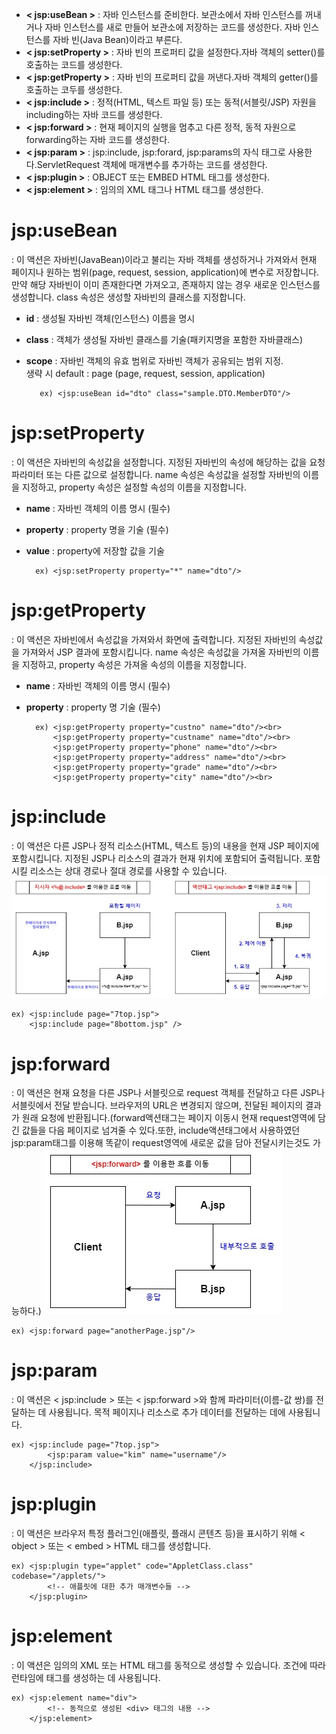 + **< jsp:useBean >** : 자바 인스턴스를 준비한다. 보관소에서 자바 인스턴스를 꺼내거나 자바 인스턴스를 새로 만들어 보관소에 저장하는 코드를 생성한다. 자바 인스턴스를 자바 빈(Java Bean)이라고 부른다.
+ **< jsp:setProperty >** : 자바 빈의 프로퍼티 값을 설정한다.자바 객체의 setter()를 호출하는 코드를 생성한다.
+ **< jsp:getProperty >** : 자바 빈의 프로퍼티 값을 꺼낸다.자바 객체의 getter()를 호출하는 코두를 생성한다.
+ **< jsp:include >** : 정적(HTML, 텍스트 파일 등) 또는 동적(서블릿/JSP) 자원을 including하는 자바 코드를 생성한다.
+ **< jsp:forward >** : 현재 페이지의 실행을 멈추고 다른 정적, 동적 자원으로 forwarding하는 자바 코드를 생성한다. 
+ **< jsp:param >** : 	jsp:include, jsp:forard, jsp:params의 자식 태그로 사용한다.ServletRequest 객체에 매개변수를 추가하는 코드를 생성한다.
+ **< jsp:plugin >** : OBJECT 또는 EMBED HTML 태그를 생성한다.
+ **< jsp:element >** : 임의의 XML 태그나 HTML 태그를 생성한다.

# jsp:useBean 
: 이 액션은 자바빈(JavaBean)이라고 불리는 자바 객체를 생성하거나 가져와서 현재 페이지나 원하는 범위(page, request, session, application)에 변수로 저장합니다. 만약 해당 자바빈이 이미 존재한다면 가져오고, 존재하지 않는 경우 새로운 인스턴스를 생성합니다. class 속성은 생성할 자바빈의 클래스를 지정합니다.
+ **id** : 생성될 자바빈 객체(인스턴스) 이름을 명시
+ **class** : 객체가 생성될 자바빈 클래스를 기술(패키지명을 포함한 자바클래스)
+ **scope** : 자바빈 객체의 유효 범위로 자바빈 객체가 공유되는 범위 지정.<br>생략 시 default : page (page, request, session, application)

         ex) <jsp:useBean id="dto" class="sample.DTO.MemberDTO"/>

# jsp:setProperty
: 이 액션은 자바빈의 속성값을 설정합니다. 지정된 자바빈의 속성에 해당하는 값을 요청 파라미터 또는 다른 값으로 설정합니다. name 속성은 속성값을 설정할 자바빈의 이름을 지정하고, property 속성은 설정할 속성의 이름을 지정합니다.
+ **name** : 자바빈 객체의 이름 명시 (필수)
+ **property** : property 명을 기술 (필수)
+ **value** : property에 저장할 값을 기술

        ex) <jsp:setProperty property="*" name="dto"/>

# jsp:getProperty
: 이 액션은 자바빈에서 속성값을 가져와서 화면에 출력합니다. 지정된 자바빈의 속성값을 가져와서 JSP 결과에 포함시킵니다. name 속성은 속성값을 가져올 자바빈의 이름을 지정하고, property 속성은 가져올 속성의 이름을 지정합니다.
+ **name** : 자바빈 객체의 이름 명시 (필수)
+ **property** : property 명 기술 (필수)

        ex) <jsp:getProperty property="custno" name="dto"/><br>
            <jsp:getProperty property="custname" name="dto"/><br>
            <jsp:getProperty property="phone" name="dto"/><br>
            <jsp:getProperty property="address" name="dto"/><br>
            <jsp:getProperty property="grade" name="dto"/><br>
            <jsp:getProperty property="city" name="dto"/><br>

# jsp:include
: 이 액션은 다른 JSP나 정적 리소스(HTML, 텍스트 등)의 내용을 현재 JSP 페이지에 포함시킵니다. 지정된 JSP나 리소스의 결과가 현재 위치에 포함되어 출력됩니다. 포함시킬 리소스는 상대 경로나 절대 경로를 사용할 수 있습니다.
![Alt text](image-2.png)

    ex) <jsp:include page="7top.jsp">
        <jsp:include page="8bottom.jsp" />

# jsp:forward
: 이 액션은 현재 요청을 다른 JSP나 서블릿으로 request 객체를 전달하고 다른 JSP나 서블릿에서 전달 받습니다. 브라우저의 URL은 변경되지 않으며, 전달된 페이지의 결과가 원래 요청에 반환됩니다.(forward액션태그는 페이지 이동시 현재 request영역에 담긴 값들을 다음 페이지로 넘겨줄 수 있다.또한, include액션태그에서 사용하였던 jsp:param태그를 이용해 똑같이 request영역에 새로운 값을 담아 전달시키는것도 가능하다.)
![Alt text](image-3.png)

    ex) <jsp:forward page="anotherPage.jsp"/>

# jsp:param
: 이 액션은 < jsp:include > 또는 < jsp:forward >와 함께 파라미터(이름-값 쌍)를 전달하는 데 사용됩니다. 목적 페이지나 리소스로 추가 데이터를 전달하는 데에 사용됩니다.

    ex) <jsp:include page="7top.jsp">
	        <jsp:param value="kim" name="username"/>
        </jsp:include>

# jsp:plugin
: 이 액션은 브라우저 특정 플러그인(애플릿, 플래시 콘텐츠 등)을 표시하기 위해 < object > 또는 < embed > HTML 태그를 생성합니다.

    ex) <jsp:plugin type="applet" code="AppletClass.class" codebase="/applets/">
            <!-- 애플릿에 대한 추가 매개변수들 -->
        </jsp:plugin>

# jsp:element
: 이 액션은 임의의 XML 또는 HTML 태그를 동적으로 생성할 수 있습니다. 조건에 따라 런타임에 태그를 생성하는 데 사용됩니다.

    ex) <jsp:element name="div">
            <!-- 동적으로 생성된 <div> 태그의 내용 -->
        </jsp:element>
